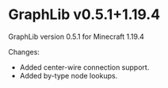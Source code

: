 # GraphLib v0.5.1+1.19.4

GraphLib version 0.5.1 for Minecraft 1.19.4

Changes:

* Added center-wire connection support.
* Added by-type node lookups.
